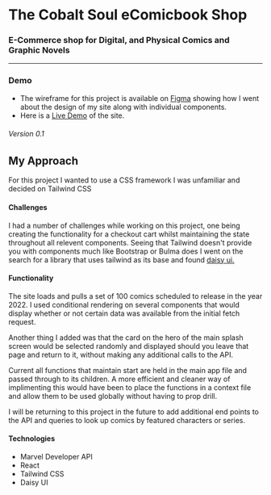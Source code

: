 
<h1>The Cobalt Soul eComicbook Shop</h1>

<h3>E-Commerce shop for Digital, and Physical Comics and Graphic Novels</h3>

<hr>
<h3>Demo</h3>

<ul>
<li>The wireframe for this project is available on <a href='https://www.figma.com/file/Rott5ft7r1k1z0TWFtLN6A/The-Cobalt-Soul-eCommerce?node-id=5%3A94'>Figma</a> showing how I went about the design of my site along with individual components.</li>
<li>Here is a <a href='https://thecobaltsoul.netlify.app/'> Live Demo</a> of the site.</li>
</ul>


<h6>Version 0.1</h6>

<h2>My Approach</h2>

<p>For this project I wanted to use a CSS framework I was unfamiliar and decided on Tailwind CSS</p>

<h4>Challenges</h4>

<p>I had a number of challenges while working on this project, one being creating the functionality for a checkout cart whilst maintaining the state throughout all relevent components. Seeing that Tailwind doesn't provide you with components much like Bootstrap or Bulma does I went on the search for a library that uses tailwind as its base and found <a href='https://daisyui.com/'> daisy ui.</a></p>

<h4>Functionality</h4>

<p>
The site loads and pulls a set of 100 comics scheduled to release in the year 2022. I used conditional rendering on several components that would display whether or not certain data was available from the initial fetch request.
</p>
<p> Another thing I added was that the card on the hero of the main splash screen would be selected randomly and displayed should you leave that page and return to it, without making any additional calls to the API.</p>

<p>Current all functions that maintain start are held in the main app file and passed through to its children. A more efficient and cleaner way of implimenting this would have been to place the functions in a context file and allow them to be used globally without having to prop drill.</p>

<p>I will be returning to this project in the future to add additional end points to the API and queries to look up comics by featured characters or series.</p>

<h4>Technologies</h4>
<ul>
    <li>Marvel Developer API</li>
    <li>React</li>
    <li>Tailwind CSS</li>
    <li>Daisy UI</li>
</ul>

